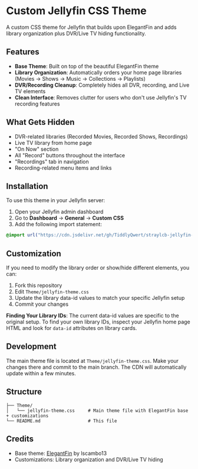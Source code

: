 # Custom Jellyfin CSS Theme

A custom CSS theme for Jellyfin that builds upon ElegantFin and adds library organization plus DVR/Live TV hiding functionality.

## Features

- **Base Theme**: Built on top of the beautiful ElegantFin theme
- **Library Organization**: Automatically orders your home page libraries (Movies → Shows → Music → Collections → Playlists)
- **DVR/Recording Cleanup**: Completely hides all DVR, recording, and Live TV elements
- **Clean Interface**: Removes clutter for users who don't use Jellyfin's TV recording features

## What Gets Hidden

- DVR-related libraries (Recorded Movies, Recorded Shows, Recordings)
- Live TV library from home page
- "On Now" section
- All "Record" buttons throughout the interface
- "Recordings" tab in navigation
- Recording-related menu items and links

## Installation

To use this theme in your Jellyfin server:

1. Open your Jellyfin admin dashboard
2. Go to **Dashboard** → **General** → **Custom CSS**
3. Add the following import statement:

```css
@import url("https://cdn.jsdelivr.net/gh/TiddlyQwert/straylcb-jellyfin-css@main/Theme/jellyfin-theme.css");
```

## Customization

If you need to modify the library order or show/hide different elements, you can:

1. Fork this repository
2. Edit `Theme/jellyfin-theme.css`
3. Update the library data-id values to match your specific Jellyfin setup
4. Commit your changes

**Finding Your Library IDs**: The current data-id values are specific to the original setup. To find your own library IDs, inspect your Jellyfin home page HTML and look for `data-id` attributes on library cards.

## Development

The main theme file is located at `Theme/jellyfin-theme.css`. Make your changes there and commit to the main branch. The CDN will automatically update within a few minutes.

## Structure

```
├── Theme/
│   └── jellyfin-theme.css     # Main theme file with ElegantFin base + customizations
└── README.md                  # This file
```

## Credits

- Base theme: [ElegantFin](https://github.com/lscambo13/ElegantFin) by lscambo13
- Customizations: Library organization and DVR/Live TV hiding

